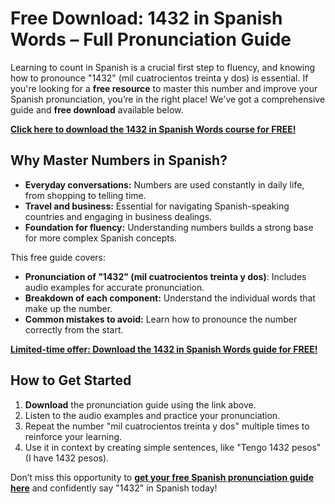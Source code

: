# Free Download: 1432 in Spanish Words – Full Pronunciation Guide

Learning to count in Spanish is a crucial first step to fluency, and knowing how to pronounce "1432" (mil cuatrocientos treinta y dos) is essential. If you're looking for a **free resource** to master this number and improve your Spanish pronunciation, you’re in the right place! We've got a comprehensive guide and **free download** available below.

[**Click here to download the 1432 in Spanish Words course for FREE!**](https://udemywork.com/1432-in-spanish-words)

## Why Master Numbers in Spanish?

*   **Everyday conversations:** Numbers are used constantly in daily life, from shopping to telling time.
*   **Travel and business:** Essential for navigating Spanish-speaking countries and engaging in business dealings.
*   **Foundation for fluency:** Understanding numbers builds a strong base for more complex Spanish concepts.

This free guide covers:
*   **Pronunciation of "1432" (mil cuatrocientos treinta y dos)**: Includes audio examples for accurate pronunciation.
*   **Breakdown of each component:** Understand the individual words that make up the number.
*   **Common mistakes to avoid:** Learn how to pronounce the number correctly from the start.

[**Limited-time offer: Download the 1432 in Spanish Words guide for FREE!**](https://udemywork.com/1432-in-spanish-words)

## How to Get Started

1.  **Download** the pronunciation guide using the link above.
2.  Listen to the audio examples and practice your pronunciation.
3.  Repeat the number "mil cuatrocientos treinta y dos" multiple times to reinforce your learning.
4.  Use it in context by creating simple sentences, like "Tengo 1432 pesos" (I have 1432 pesos).

Don’t miss this opportunity to **[get your free Spanish pronunciation guide here](https://udemywork.com/1432-in-spanish-words)** and confidently say "1432" in Spanish today!
